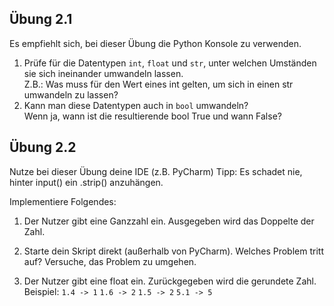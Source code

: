 
## Übung 2.1

Es empfiehlt sich, bei dieser Übung die Python Konsole zu verwenden.

1. Prüfe für die Datentypen `int`, `float` und `str`, unter welchen Umständen sie sich ineinander umwandeln lassen.\
    Z.B.: Was muss für den Wert eines int gelten, um sich in einen str umwandeln zu lassen? 
2. Kann man diese Datentypen auch in `bool` umwandeln? \
Wenn ja, wann ist die resultierende bool True und wann False?


## Übung 2.2

Nutze bei dieser Übung deine IDE (z.B. PyCharm)
Tipp: Es schadet nie, hinter input() ein .strip() anzuhängen.

Implementiere Folgendes:

1. Der Nutzer gibt eine Ganzzahl ein.
Ausgegeben wird das Doppelte der Zahl.

2. Starte dein Skript direkt (außerhalb von PyCharm). 
Welches Problem tritt auf? Versuche, das Problem zu umgehen.

3. Der Nutzer gibt eine float ein.
Zurückgegeben wird die gerundete Zahl.\
Beispiel: `1.4 -> 1` `1.6 -> 2` `1.5 -> 2` `5.1 -> 5`


